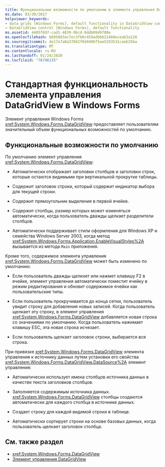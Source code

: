 ```yaml
---
title: Функциональные возможности по умолчанию в элементе управления DataGridView
ms.date: 03/30/2017
helpviewer_keywords:
- data grids [Windows Forms], default functionality in DataGridView control
- DataGridView control [Windows Forms], default functionality
ms.assetid: 4405f697-cad1-4839-9bcd-8ddb09d9f00e
ms.openlocfilehash: b695883ac7ec3fb0c459adb66214b0eceab3a128
ms.sourcegitcommit: de17a7a0a37042f0d4406f5ae5393531caeb25ba
ms.translationtype: MT
ms.contentlocale: ru-RU
ms.lasthandoff: 01/24/2020
ms.locfileid: "76746135"
---
```

# <a name="default-functionality-in-the-windows-forms-datagridview-control"></a>Стандартная функциональность элемента управления DataGridView в Windows Forms
Элемент управления Windows Forms <xref:System.Windows.Forms.DataGridView> предоставляет пользователям значительный объем функциональных возможностей по умолчанию.  
  
## <a name="default-functionality"></a>Функциональные возможности по умолчанию  
 По умолчанию элемент управления <xref:System.Windows.Forms.DataGridView>:  
  
- Автоматически отображает заголовки столбцов и заголовки строк, которые остаются видимыми при вертикальной прокрутке таблицы.  
  
- Содержит заголовок строки, который содержит индикатор выбора для текущей строки.  
  
- Содержит прямоугольник выделения в первой ячейке.  
  
- Содержит столбцы, размер которых может изменяться автоматически, когда пользователь дважды щелкает разделители столбцов.  
  
- Автоматически поддерживает стили оформления для Windows XP и семейства Windows Server 2003, когда метод <xref:System.Windows.Forms.Application.EnableVisualStyles%2A> вызывается из метода `Main` приложения.  
  
 Кроме того, содержимое элемента управления <xref:System.Windows.Forms.DataGridView> может быть изменено по умолчанию:  
  
- Если пользователь дважды щелкнет или нажмет клавишу F2 в ячейке, элемент управления автоматически поместит ячейку в режим редактирования и обновит содержимое ячейки как пользовательские типы.  
  
- Если пользователь прокручивается до конца сетки, пользователь увидит строку для добавления новых записей. Когда пользователь щелкает эту строку, в элемент управления <xref:System.Windows.Forms.DataGridView> добавляется новая строка со значениями по умолчанию. Когда пользователь нажимает клавишу ESC, эта новая строка исчезает.  
  
- Если пользователь щелкает заголовок строки, выбирается вся строка.  
  
 При привязке <xref:System.Windows.Forms.DataGridView> элемента управления к источнику данных путем установки его свойства <xref:System.Windows.Forms.DataGridView.DataSource%2A> элемент управления:  
  
- Автоматически использует имена столбцов источника данных в качестве текста заголовков столбцов.  
  
- Заполняется содержимым источника данных. <xref:System.Windows.Forms.DataGridView> столбцы создаются автоматически для каждого столбца в источнике данных.  
  
- Создает строку для каждой видимой строки в таблице.  
  
- Автоматически сортирует строки на основе базовых данных, когда пользователь щелкает заголовок столбца.  
  
## <a name="see-also"></a>См. также раздел

- <xref:System.Windows.Forms.DataGridView>
- [Элемент управления DataGridView](datagridview-control-windows-forms.md)

